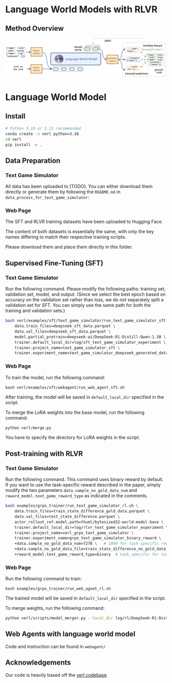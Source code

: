 # Language World Models with RLVR

## Method Overview

![language world model](assets/lang_wm.png)

# Language World Model

## Install
```bash
# Python 3.10 or 3.11 recommended
conda create -n verl python=3.10
cd verl
pip install -e .
```

## Data Preparation
### Text Game Simulator
All data has been uploaded to [TODO]. You can either download them directly or generate them by following the ``README.md`` in ``data_process_for_text_game_simulator``:

###  Web Page
The SFT and RLVR training datasets have been uploaded to Hugging Face.

The content of both datasets is essentially the same, with only the key names differing to match their respective training scripts.

Please download them and place them directly in this folder.

## Supervised Fine-Tuning (SFT)


### Text Game Simulator
Run the following command. Please modify the following paths: training set, validation set, model, and output. (Since we select the best epoch based on accuracy on the validation set rather than loss, we do not separately split a validation set for SFT. You can simply use the same path for both the training and validation sets.)

```bash
bash verl/examples/sft/text_game_simulator/run_text_game_simulator_sft.sh \
    data.train_files=deepseek_sft_data.parquet \
    data.val_files=deepseek_sft_data.parquet \
    model.partial_pretrain=deepseek-ai/DeepSeek-R1-Distill-Qwen-1.5B \
    trainer.default_local_dir=log/sft_text_game_simulator_experiment \
    trainer.project_name=text_game_simulator_sft \
    trainer.experiment_name=text_game_simulator_deepseek_generated_data_sft
```

### Web Page

To train the model, run the following command:

```
bash verl/examples/sft/webagent/run_web_agent_sft.sh
```

After training, the model will be saved in `default_local_dir` specified in the script.

To merge the LoRA weights into the base model, run the following command:

```bash
python verl/merge.py
```

You have to specify the directory for LoRA weights in the script.


## Post-training with RLVR


### Text Game Simulator
Run the following command. This command uses binary reward by default. If you want to use the task-specific reward described in the paper, simply modify the two parameters ``data.sample_no_gold_data_num`` and ``reward_model.text_game_reward_type`` as indicated in the comments.

```bash
bash examples/grpo_trainer/run_text_game_simulator_rl.sh \
    data.train_files=train_state_difference_gold_data.parquet \
    data.val_files=test_state_difference.parquet \
    actor_rollout_ref.model.path=thuml/bytesized32-world-model-base \
    trainer.default_local_dir=log/rlvr_text_game_simulator_experiment \
    trainer.project_name=verl_grpo_text_game_simulator \
    trainer.experiment_name=grpo_text_game_simulator_binary_reward \
    +data.sample_no_gold_data_num=7278 \   # 1000 for task-specific reward
    +data.sample_no_gold_data_file=train_state_difference_no_gold_data.parquet \
    +reward_model.text_game_reward_type=binary  # task_specific for task-specific reward
```

### Web Page
Run the following command to train:

```
bash examples/grpo_trainer/run_web_agnet_rl.sh
```


The trained model will be saved in `default_local_dir` specified in the script.

To merge weights, run the following command:

```bash
python verl/scripts/model_merger.py --local_dir log/rl/DeepSeek-R1-Distill-Qwen-1.5B-merged-grpo-reward-v1-p-0.1-final-v2/checkpoints/global_step_xxxx/actor --output_dir <output_dir> --backend fsdp --hf_model_path deepseek-ai/DeepSeek-R1-Distill-Qwen-1.5B 
```

## Web Agents with language world model
Code and instruction can be found in ``webagent/``

## Acknowledgements

Our code is heavily based off the <a href="https://github.com/volcengine/verl" target="_blank">verl codebase</a>.
